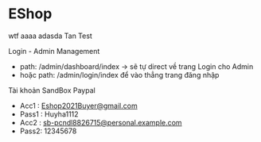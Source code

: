 # EShop
wtf
aaaa
adasda
Tan Test

Login - Admin Management
- path: /admin/dashboard/index -> sẽ tự direct về trang Login cho Admin
- hoặc path: /admin/login/index để vào thẳng trang đăng nhập

Tài khoản SandBox Paypal
- Acc1 : Eshop2021Buyer@gmail.com
- Pass1 : Huyha1112
- Acc2 : sb-pcndl8826715@personal.example.com
- Pass2: 12345678
